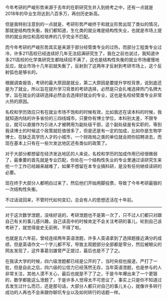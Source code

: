 <p data-pid="BkgK1XK0">今年考研的严峻形势来源于去年的在职研究生并入到统考之中，还有一点就是2018年的毕业生将达到八百多万，再创历史新高。</p><p data-pid="hd22bHgC">但是我特别注意到的一点就是，考研形势严峻终于和就业形势出现了类似的情况，那就是结构性失衡，我们都知道，生化类的就业难是结构性失业，也就是市场上提供的就业岗位和高校培养的几乎完全不匹配。</p><p data-pid="aUp3G5dR">而今年考研的严峻形势其实是来源于部分经管类专业的过热，而部分工程类专业过冷，许多211高校已经连续好几年无法招满研究生了，我在之前也说过，我知道许多211高校的化学类研究生都陆续招不满了，这也是结构性失衡的就业市场缓慢地反应，就业市场十几年前就失衡了，反射到了这两年才反射到考研市场上，这个反射弧也是够长的。</p><p data-pid="XhCX_slH">根据调查报告，考研的最大原因是就业，第二大原因是要提升学校背景，说到底还是为了就业，所以旨在提升学习背景的考研选择，必然是只会扎堆选择热门名牌大学，旨在就业的读研选择必然会去选择好就业的专业，这也是名校经管类专业非常火热的原因。</p><p data-pid="G1B4sS8w">名校和学历效应只有在就业市场不饱和的时候有效，比如我还在读本科的时候，我就知道内陆的许多省份的三四线城市，只要你有博士学位，本科别太差，不限专业，就可以直接作为引进人才被聘用为副处级干部，这个副处级是有实职的，等到我读博士的时候这个政策就贬值很多了，但是还是有一定的加成，比如你是生物学博士，在缺乏高学历人才的小城市，一个财政局之类的单位就会把你招聘进去，而现在基本上只有在一些欠发达地区还有类似的政策了。</p><p data-pid="SwP45X2x">对于大部分都想留在经济发达地区的人来说，名校和学历的加成作用已经很微弱了，最重要的首先就是专业匹配，你处在一个结构性失业的专业里通过读研究生来抢一个工作已经越来越难了，如果不想留在本专业搞科研，是没有任何继续读研的必要。</p><p data-pid="c8ZEV4_4">现在终于大部分人都明白过来了，然后他们开始用脚投票，导致了今年考研最狠的一次结构性失衡。</p><p data-pid="t2zlE9Ro">不过话说回来，不管时代如何变幻，总会有人的思想还活在十年前。</p><hr><p data-pid="f37gw1d6">对于这次数学泄题，没啥好说的，考研泄题也不是第一次了，只不过人们都只对跟自己有关的事儿感兴趣，自己读高中的时候肯定不会关注考研的事儿，轮到自己该考研了，就觉得是史无前例，不得了啦。</p><p data-pid="YtSaKZaN">也就是五六年前，曾经连续两年英语泄题，许多人英语拿到了选择题接近满分的成绩，但是英语作文一个字儿都不写，导致主观题部分全部都是零分，然后被眼尖的网友发现了，这件事葛剑雄曾严正提过，最后也是不了了之。</p><p data-pid="QrH3emeb">在我读大学的时候，四六级泄题都已经是公开的了，当时央视也报道，严打了一批，但是自此之后，四六级的公信力已经荡然无存，当年英语泄题，也是参与的人非常关注，其他人漠不关心，最后也就是不了了之，于是今年爆出来了一个更狠的，数学都能这么泄题了，于是许多人觉得太不可思议了，事实上只是你不知道过去发生过什么而已，还是那句话，大部分人都只对自己的事儿关心，就像许多转行成功的人再也不会来跟你聊坑专业以及如何转行的话题一样。</p>